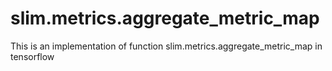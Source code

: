 # slim.metrics.aggregate_metric_map
This is an implementation of function slim.metrics.aggregate_metric_map in tensorflow
